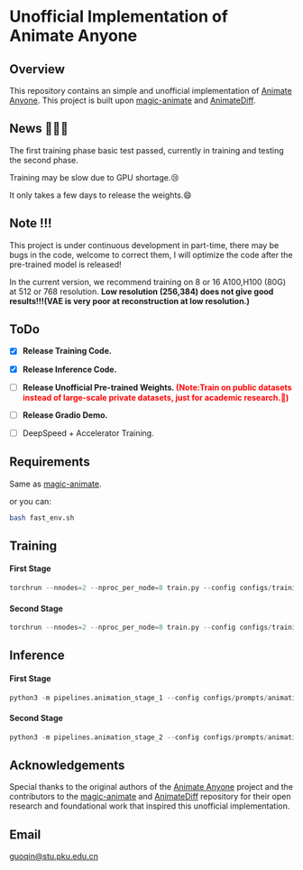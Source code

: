 # Unofficial Implementation of Animate Anyone

## Overview
This repository contains an simple and unofficial implementation of [Animate Anyone](https://humanaigc.github.io/animate-anyone/). This project is built upon [magic-animate](https://github.com/magic-research/magic-animate/tree/main) and [AnimateDiff](https://github.com/guoyww/AnimateDiff).

## News 🤗🤗🤗
The first training phase basic test passed, currently in training and testing the second phase.

Training may be slow due to GPU shortage.😢

It only takes a few days to release the weights.😄

## Note !!!
This project is under continuous development in part-time, there may be bugs in the code, welcome to correct them, I will optimize the code after the pre-trained model is released!

In the current version, we recommend training on 8 or 16 A100,H100 (80G) at 512 or 768 resolution. **Low resolution (256,384) does not give good results!!!(VAE is very poor at reconstruction at low resolution.)**

## ToDo
- [x] **Release Training Code.**
- [x] **Release Inference Code.** 
- [ ] **Release Unofficial Pre-trained Weights. <font color="red">(Note:Train on public datasets instead of large-scale private datasets, just for academic research.🤗)</font>**
- [ ] **Release Gradio Demo.**
- [ ] DeepSpeed + Accelerator Training.


## Requirements
Same as [magic-animate](https://github.com/magic-research/magic-animate/tree/main).

or you can:
```bash
bash fast_env.sh
```

## Training

#### First Stage

```python
torchrun --nnodes=2 --nproc_per_node=8 train.py --config configs/training/train_stage_1.yaml
```

#### Second Stage

```python
torchrun --nnodes=2 --nproc_per_node=8 train.py --config configs/training/train_stage_2.yaml
```

## Inference

#### First Stage

```python
python3 -m pipelines.animation_stage_1 --config configs/prompts/animation_stage_1.yaml
```

#### Second Stage

```python
python3 -m pipelines.animation_stage_2 --config configs/prompts/animation_stage_2.yaml
```

## Acknowledgements
Special thanks to the original authors of the [Animate Anyone](https://humanaigc.github.io/animate-anyone/) project and the contributors to the [magic-animate](https://github.com/magic-research/magic-animate/tree/main) and [AnimateDiff](https://github.com/guoyww/AnimateDiff) repository for their open research and foundational work that inspired this unofficial implementation.

## Email
guoqin@stu.pku.edu.cn
